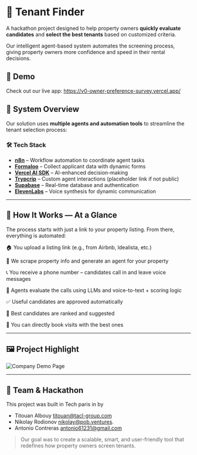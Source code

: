 # 🏡 Tenant Finder

A hackathon project designed to help property owners **quickly evaluate candidates** and **select the best tenants** based on customized criteria.

Our intelligent agent-based system automates the screening process, giving property owners more confidence and speed in their rental decisions.

## 🚀 Demo

Check out our live app: https://v0-owner-preference-survey.vercel.app/



## 🧠 System Overview

Our solution uses **multiple agents and automation tools** to streamline the tenant selection process:

### 🛠 Tech Stack

* **[n8n](https://n8n.io/)** – Workflow automation to coordinate agent tasks
* **[Formaloo](https://www.formaloo.com/)** – Collect applicant data with dynamic forms
* **[Vercel AI SDK](https://sdk.vercel.ai/)** – AI-enhanced decision-making
* **[Trypcrip](https://trypecrip.com/)** – Custom agent interactions (placeholder link if not public)
* **[Supabase](https://supabase.com/)** – Real-time database and authentication
* **[ElevenLabs](https://www.elevenlabs.io/)** – Voice synthesis for dynamic communication

---

## 🔄 How It Works — At a Glance
The process starts with just a link to your property listing. From there, everything is automated:

🏠 You upload a listing link (e.g., from Airbnb, Idealista, etc.)

🤖 We scrape property info and generate an agent for your property

📞 You receive a phone number – candidates call in and leave voice messages

🧠 Agents evaluate the calls using LLMs and voice-to-text + scoring logic

✅ Useful candidates are approved automatically

🥇 Best candidates are ranked and suggested

📅 You can directly book visits with the best ones

---

## 🖼️ Project Highlight

![Company Demo Page](./images/company_page.png)

---

## 🤝 Team & Hackathon

This project was built in Tech paris in by 
- Titouan Albouy titouan@tacl-group.com
- Nikolay Rodionov nikolay@pob.ventures.
- Antonio Contreras antonio61231@gmail.com

> Our goal was to create a scalable, smart, and user-friendly tool that redefines how property owners screen tenants.

